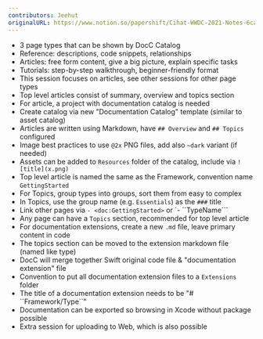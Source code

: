 ```yaml
---
contributors: Jeehut
originalURL: https://www.notion.so/papershift/Cihat-WWDC-2021-Notes-6cae8d046c17426f8dafddc00abdae29
---
```


- 3 page types that can be shown by DocC Catalog
- Reference: descriptions, code snippets, relationships
- Articles: free form content, give a big picture, explain specific tasks
- Tutorials: step-by-step walkthrough, beginner-friendly format
- This session focuses on articles, see other sessions for other page types
- Top level articles consist of summary, overview and topics section
- For article, a project with documentation catalog is needed
- Create catalog via new "Documentation Catalog" template (similar to asset catalog)
- Articles are written using Markdown, have `## Overview` and `## Topics` configured
- Image best practices to use `@2x` PNG files, add also `~dark` variant (if needed)
- Assets can be added to `Resources` folder of the catalog, include via `![title](x.png)`
- Top level article is named the same as the Framework, convention name `GettingStarted`
- For Topics, group types into groups, sort them from easy to complex
- In Topics, use the group name (e.g. `Essentials`) as the `###` title
- Link other pages via `- <doc:GettingStarted>` or `- ``TypeName```
- Any page can have a `Topics` section, recommended for top level article
- For documentation extensions, create a new `.md` file, leave primary content in code
- The topics section can be moved to the extension markdown file (named like type)
- DocC will merge together Swift original code file & "documentation extension" file
- Convention to put all documentation extension files to a `Extensions` folder
- The title of a documentation extension needs to be "# \`\`Framework/Type\`\`"
- Documentation can be exported so browsing in Xcode without package possible
- Extra session for uploading to Web, which is also possible
